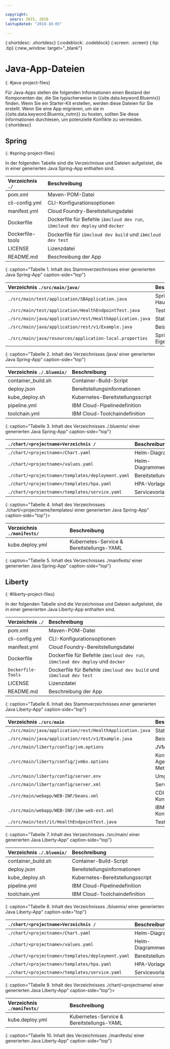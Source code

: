 ```yaml
---

copyright:
  years: 2015, 2018
lastupdated: "2018-10-05"

---
```


{:shortdesc: .shortdesc}
{:codeblock: .codeblock}
{:screen: .screen}
{:tip: .tip}
{:new_window: target="_blank"}

# Java-App-Dateien
{: #java-project-files}

Für Java-Apps stellen die folgenden Informationen einen Bestand der Komponenten dar, die Sie typischerweise in {{site.data.keyword.Bluemix}} finden. Wenn Sie ein Starter-Kit erstellen, werden diese Dateien für Sie erstellt. Wenn Sie eine App migrieren, um sie in {{site.data.keyword.Bluemix_notm}} zu hosten, sollten Sie diese Informationen durchlesen, um potenzielle Konflikte zu vermeiden.
{:shortdesc}

## Spring
{: #spring-project-files}

In der folgenden Tabelle sind die Verzeichnisse und Dateien aufgelistet, die in einer generierten Java Spring-App enthalten sind.

| Verzeichnis `./`                                  | Beschreibung                       |
|:------------------------------------------------|:------------------------------------------|
| pom.xml | Maven-POM-Datei |
| cli-config.yml | CLI-Konfigurationsoptionen |
| manifest.yml | Cloud Foundry-Bereitstellungsdatei |
| Dockerfile | Dockerfile für Befehle `ibmcloud dev run`, `ibmcloud dev deploy` und `docker` |
| Dockerfile-tools | Dockerfile für `ibmcloud dev build` und `ibmcloud dev test` |
| LICENSE | Lizenzdatei |
| README.md | Beschreibung der App |
{: caption="Tabelle 1. Inhalt des Stammverzeichnisses einer generierten Java Spring-App" caption-side="top"}

| Verzeichnis `./src/main/java/` | Beschreibung                       |
|:------------------------------------------------|:------------------------------------------|
| `./src/main/test/application/SBApplication.java` | Spring-Hauptanwendung |
| `./src/main/test/application/HealthEndpointTest.java` | Tests |
| `./src/main/java/application/rest/HealthApplication.java` | Statusendpunkt |
| `./src/main/java/application/rest/v1/Example.java` | Beispielcode |
| `./src/main/java/resources/application-local.properties` | Spring-Eigenschaften |
{: caption="Tabelle 2. Inhalt des Verzeichnisses /java/ einer generierten Java Spring-App" caption-side="top"}

| Verzeichnis `./.bluemix/` | Beschreibung |
|:------------------------------------------------|:------------------------------------------|
| container_build.sh | Container-Build-Script |
| deploy.json | Bereitstellungsinformationen |
| kube_deploy.sh | Kubernetes-Bereitstellungsscript |
| pipeline.yml | IBM Cloud-Pipelinedefinition |
| toolchain.yml | IBM Cloud-Toolchaindefinition |
{: caption="Tabelle 3. Inhalt des Verzeichnisses ./.bluemix/ einer generierten Java Spring-App" caption-side="top"}

| `./chart/<projectname>Verzeichnis /` | Beschreibung |
|:------------------------------------------------|:------------------------------------------|
| `./chart/<projectname>/Chart.yaml` | Helm-Diagramm |
| `./chart/<projectname>/values.yaml` | Helm-Diagrammwerte |
| `./chart/<projectname>/templates/deployment.yaml` | Bereitstellungsvorlage |
| `./chart/<projectname>/templates/hpa.yaml` | HPA-Vorlage |
| `./chart/<projectname>/templates/service.yaml` | Servicevorlage |
{: caption="Tabelle 4. Inhalt des Verzeichnisses ./chart/<projectname/templates/ einer generierten Java Spring-App" caption-side="top"}>

| Verzeichnis `./manifests/` | Beschreibung |
|:------------------------------------------------|:------------------------------------------|
| kube.deploy.yml | Kubernetes-Service & Bereitstellungs-YAML |
{: caption="Tabelle 5. Inhalt des Verzeichnisses ./manifests/ einer generierten Java Spring-App" caption-side="top"}

## Liberty
{: #liberty-project-files}

In der folgenden Tabelle sind die Verzeichnisse und Dateien aufgelistet, die in einer generierten Java Liberty-App enthalten sind.

| Verzeichnis `./`                                  | Beschreibung                       |
|:------------------------------------------------|:------------------------------------------|
| pom.xml | Maven-POM-Datei |
| cli-config.yml | CLI-Konfigurationsoptionen |
| manifest.yml | Cloud Foundry-Bereitstellungsdatei |
| Dockerfile | Dockerfile für Befehle `ibmcloud dev run`, `ibmcloud dev deploy` und `docker` |
| `Dockerfile-Tools` | Dockerfile für Befehle `ibmcloud dev build` und `ibmcloud dev test` |
| LICENSE | Lizenzdatei |
| README.md | Beschreibung der App |
{: caption="Tabelle 6. Inhalt des Stammverzeichnisses einer generierten Java Liberty-App" caption-side="top"}

| Verzeichnis `./src/main` | Beschreibung |
|:------------------------------------------------|:------------------------------------------|
| `./src/main/java/application/rest/HealthApplication.java` | Statusendpunkt |
| `./src/main/java/application/rest/v1/Example.java` | Beispielcode |
| `./src/main/liberty/config/jvm.options` | JVM-Optionen |
| `./src/main/liberty/config/jvmbx.options` | Konfiguration des Agenten für Java-Metriken |
| `./src/main/liberty/config/server.env` | Umgebungsvariablen |
| `./src/main/liberty/config/server.xml` | Serverkonfiguration |
| `./src/main/webapp/WEB-INF/beans.xml` | CDI-Bean-Konfiguration |
| `./src/main/webapp/WEB-INF/ibm-web-ext.xml` | IBM Web-App-Konfiguration |
| `./src/main/test/it/HealthEndpointTest.java` | Tests |
{: caption="Tabelle 7. Inhalt des Verzeichnisses ./src/main/ einer generierten Java Liberty-App" caption-side="top"}

| Verzeichnis `./.bluemix/` | Beschreibung |
|:------------------------------------------------|:------------------------------------------|
| container_build.sh | Container-Build-Script |
| deploy.json | Bereitstellungsinformationen |
| kube_deploy.sh | Kubernetes-Bereitstellungsscript |
| pipeline.yml | IBM Cloud-Pipelinedefinition |
| toolchain.yml | IBM Cloud-Toolchaindefinition |
{: caption="Tabelle 8. Inhalt des Verzeichnisses ./bluemix/ einer generierten Java Liberty-App" caption-side="top"}

| `./chart/<projectname>Verzeichnis /` | Beschreibung |
|:------------------------------------------------|:------------------------------------------|
| `./chart/<projectname>/Chart.yaml` | Helm-Diagramm |
| `./chart/<projectname>/values.yaml` | Helm-Diagrammwerte |
| `./chart/<projectname>/templates/deployment.yaml` | Bereitstellungsvorlage |
| `./chart/<projectname>/templates/hpa.yaml` | HPA-Vorlage |
| `./chart/<projectname>/templates/service.yaml` | Servicevorlage |
{: caption="Tabelle 9. Inhalt des Verzeichnisses ./chart/<projectname/ einer generierten Java Liberty-App" caption-side="top"}>

| Verzeichnis `./manifests/` | Beschreibung |
|:------------------------------------------------|:------------------------------------------|
| kube.deploy.yml | Kubernetes-Service & Bereitstellungs-YAML |
{: caption="Tabelle 10. Inhalt des Verzeichnisses ./manifests/ einer generierten Java Liberty-App" caption-side="top"}
